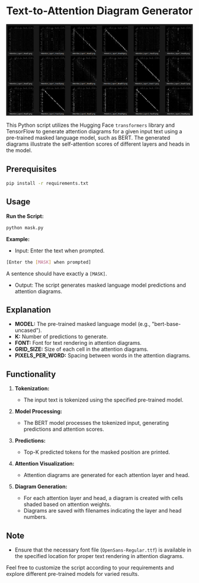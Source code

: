 # Text-to-Attention Diagram Generator

![](example.png)

This Python script utilizes the Hugging Face `transformers` library and TensorFlow to generate attention diagrams for a given input text using a pre-trained masked language model, such as BERT. The generated diagrams illustrate the self-attention scores of different layers and heads in the model.

## Prerequisites

```bash
pip install -r requirements.txt
```

## Usage

**Run the Script:**
```bash
python mask.py
```

**Example:**
- Input: Enter the text when prompted.
```bash
[Enter the [MASK] when prompted]
```
A sentence should have exactly a `[MASK]`.
- Output: The script generates masked language model predictions and attention diagrams.

## Explanation

- **MODEL:** The pre-trained masked language model (e.g., "bert-base-uncased").
- **K:** Number of predictions to generate.
- **FONT:** Font for text rendering in attention diagrams.
- **GRID_SIZE:** Size of each cell in the attention diagrams.
- **PIXELS_PER_WORD:** Spacing between words in the attention diagrams.

## Functionality

1. **Tokenization:**
   - The input text is tokenized using the specified pre-trained model.

2. **Model Processing:**
   - The BERT model processes the tokenized input, generating predictions and attention scores.

3. **Predictions:**
   - Top-K predicted tokens for the masked position are printed.

4. **Attention Visualization:**
   - Attention diagrams are generated for each attention layer and head.

5. **Diagram Generation:**
   - For each attention layer and head, a diagram is created with cells shaded based on attention weights.
   - Diagrams are saved with filenames indicating the layer and head numbers.

## Note

- Ensure that the necessary font file (`OpenSans-Regular.ttf`) is available in the specified location for proper text rendering in attention diagrams.

Feel free to customize the script according to your requirements and explore different pre-trained models for varied results.